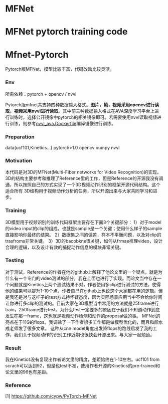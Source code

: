# MFNet

MFNet pytorch training code 
=======
# Mfnet-Pytorch

Pytorch版MFNet，模型比较丰富，代码改动比较灵活。

### Env

所需依赖：pytorch + opencv / nvvl

Pytorch版mfnet共支持四种数据输入格式。**图片，帧，视频采用opencv进行读取，视频采用nvvl进行读取**。其中前三种数据输入格式在AVA深度学习平台上进行训练时，选择公开镜像中pytorch的相关镜像即可。若需要使用nvvl读取视频进行训练，则参考[nvvl_ava.Dockerfile](nvvl_ava.Dockerfile)编译镜像进行训练。 



### Preparation
data(ucf101,Kinetics...)
pytorch>1.0
opencv
numpy
nvvl


### Motivation

本代码是对3D的MFNet(Multi-Fiber networks for Video Recognition)的实现。
3D的结构主要参考和推理了Reference里的工作，但是Reference的开源我没有调通，所以按照自己的方式实现了一个3D视频动作识别的框架开源代码结构。这个适合所有
3D结构用于视频动作分析的任务，所以开源出来与大家共同学习和进步。

### Training

3D模型用于视频识别的训练代码框架主要存在下面3个关键部分：
1）对于model的video input的clip的组成，也就是sample是一个关键；使用什么样子的sample直接影响你最终的结果。
2）数据集之间的偏差，样本不平衡问题，以及对clip的trasfroms非常关键。
3）3D的bacobkne很关键，如何从frmae推理video，设计合理的逻辑，以及设计有效的捕捉动作信息的模块非常关键。


### Testing

对于测试，Reference的作者在他的github上解释了他论文里的一个疑点，就是为什么有一个专门的video测试的部分。我在上面也进行了实现。而论文当中存在一个问题就是Kinetics上两个测试结果不对，作者使用多clip进行测试的方法，使得他的结果可以提升1-10个点，作者自己在github上也说这个大家都在用的逻辑。但是我还是对与这样子的test方式持怀疑态度，因为实际场景应用当中不会给你时间让你进行多clip的测试的。目前大家在3D模型当中常用的方法就是25frame进行train，250frame进行test。为什么test一定要多的原因在于我们不知道动作到底发生在那一frame，这也就是视频动作检测和动作的proposal做的事。
MFNet的亮点在于11G的flops。我调盐了一下作者很多工作都是做模型优化的，而且和颜水成老师发了很多文章。
这种从cnn model角度出发降flops的路线启发了我的工作，我们关于视频动作的识别工作近期也很快会开源出来。与大家一起勉励。


### Result

我在Kinetics没有复现出作者论文里的精度，差距始终在1-10左右。ucf101 from scrach可以达到92，但是也test不准，使用作者开源的Kinetics的pre-trained和论文里的96也有差距。

### Reference

[1] https://github.com/cypw/PyTorch-MFNet
